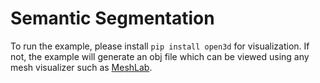 # Semantic Segmentation

To run the example, please install `pip install open3d` for visualization. If not, the example will generate an obj file which can be viewed using any mesh visualizer such as [MeshLab](http://www.meshlab.net/).


